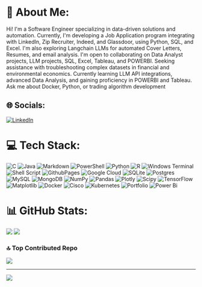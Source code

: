 # 💫 About Me:

Hi! I'm a Software Engineer specializing in data-driven solutions and automation. Currently, I'm developing a Job Application program integrating with LinkedIn, Zip Recruiter, Indeed, and Glassdoor, using Python, SQL, and Excel. I'm also exploring Langchain LLMs for automated Cover Letters, Resumes, and email analysis. I'm open to collaborating on Data Analyst projects, LLM projects, SQL, Excel, Tableau, and POWERBI. Seeking assistance with troubleshooting complex datasets in financial and environmental economics. Currently learning LLM API integrations, advanced Data Analysis, and gaining proficiency in POWERBI and Tableau. Ask me about Docker, Python, or trading algorithm development

## 🌐 Socials:

[![LinkedIn](https://img.shields.io/badge/LinkedIn-%230077B5.svg?logo=linkedin&logoColor=white)](www.linkedin.com/in/ege-selcuk-7256541a3)

# 💻 Tech Stack:

![C](https://img.shields.io/badge/c-%2300599C.svg?style=for-the-badge&logo=c&logoColor=white) ![Java](https://img.shields.io/badge/java-%23ED8B00.svg?style=for-the-badge&logo=openjdk&logoColor=white) ![Markdown](https://img.shields.io/badge/markdown-%23000000.svg?style=for-the-badge&logo=markdown&logoColor=white) ![PowerShell](https://img.shields.io/badge/PowerShell-%235391FE.svg?style=for-the-badge&logo=powershell&logoColor=white) ![Python](https://img.shields.io/badge/python-3670A0?style=for-the-badge&logo=python&logoColor=ffdd54) ![R](https://img.shields.io/badge/r-%23276DC3.svg?style=for-the-badge&logo=r&logoColor=white) ![Windows Terminal](https://img.shields.io/badge/Windows%20Terminal-%234D4D4D.svg?style=for-the-badge&logo=windows-terminal&logoColor=white) ![Shell Script](https://img.shields.io/badge/shell_script-%23121011.svg?style=for-the-badge&logo=gnu-bash&logoColor=white) ![GithubPages](https://img.shields.io/badge/github%20pages-121013?style=for-the-badge&logo=github&logoColor=white) ![Google Cloud](https://img.shields.io/badge/GoogleCloud-%234285F4.svg?style=for-the-badge&logo=google-cloud&logoColor=white) ![SQLite](https://img.shields.io/badge/sqlite-%2307405e.svg?style=for-the-badge&logo=sqlite&logoColor=white) ![Postgres](https://img.shields.io/badge/postgres-%23316192.svg?style=for-the-badge&logo=postgresql&logoColor=white) ![MySQL](https://img.shields.io/badge/mysql-%2300000f.svg?style=for-the-badge&logo=mysql&logoColor=white) ![MongoDB](https://img.shields.io/badge/MongoDB-%234ea94b.svg?style=for-the-badge&logo=mongodb&logoColor=white) ![NumPy](https://img.shields.io/badge/numpy-%23013243.svg?style=for-the-badge&logo=numpy&logoColor=white) ![Pandas](https://img.shields.io/badge/pandas-%23150458.svg?style=for-the-badge&logo=pandas&logoColor=white) ![Plotly](https://img.shields.io/badge/Plotly-%233F4F75.svg?style=for-the-badge&logo=plotly&logoColor=white) ![Scipy](https://img.shields.io/badge/SciPy-%230C55A5.svg?style=for-the-badge&logo=scipy&logoColor=%white) ![TensorFlow](https://img.shields.io/badge/TensorFlow-%23FF6F00.svg?style=for-the-badge&logo=TensorFlow&logoColor=white) ![Matplotlib](https://img.shields.io/badge/Matplotlib-%23ffffff.svg?style=for-the-badge&logo=Matplotlib&logoColor=black) ![Docker](https://img.shields.io/badge/docker-%230db7ed.svg?style=for-the-badge&logo=docker&logoColor=white) ![Cisco](https://img.shields.io/badge/cisco-%23049fd9.svg?style=for-the-badge&logo=cisco&logoColor=black) ![Kubernetes](https://img.shields.io/badge/kubernetes-%23326ce5.svg?style=for-the-badge&logo=kubernetes&logoColor=white) ![Portfolio](https://img.shields.io/badge/Portfolio-%23000000.svg?style=for-the-badge&logo=firefox&logoColor=#FF7139) ![Power Bi](https://img.shields.io/badge/power_bi-F2C811?style=for-the-badge&logo=powerbi&logoColor=black)

# 📊 GitHub Stats:

![](https://github-readme-streak-stats.herokuapp.com/?user=TeomanEgeSelcuk&theme=synthwave&hide_border=false)
![](https://github-readme-stats.vercel.app/api/top-langs/?username=TeomanEgeSelcuk&theme=synthwave&hide_border=false&include_all_commits=true&count_private=true&layout=compact)

<!-- GitHub Stats 
![GitHub Stats](https://github-readme-stats.vercel.app/api?username=TeomanEgeSelcuk&theme=synthwave&hide_border=false&include_all_commits=true&count_private=true)
-->

<!-- GitHub Streak Stats
![GitHub Streak Stats](https://github-readme-streak-stats.herokuapp.com/?user=TeomanEgeSelcuk&theme=synthwave&hide_border=false)
-->


### 🔝 Top Contributed Repo

![](https://github-contributor-stats.vercel.app/api?username=TeomanEgeSelcuk&limit=5&theme=radical&combine_all_yearly_contributions=true)

---

[![](https://visitcount.itsvg.in/api?id=TeomanEgeSelcuk&icon=2&color=10)](https://visitcount.itsvg.in)

<!-- Proudly created with GPRM ( https://gprm.itsvg.in ) -->
